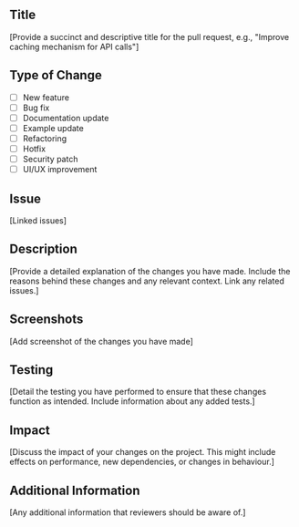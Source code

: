 ## Title

[Provide a succinct and descriptive title for the pull request, e.g., "Improve caching mechanism for API calls"]

## Type of Change

- [ ] New feature
- [ ] Bug fix
- [ ] Documentation update
- [ ] Example update
- [ ] Refactoring
- [ ] Hotfix
- [ ] Security patch
- [ ] UI/UX improvement

## Issue

[Linked issues]

## Description

[Provide a detailed explanation of the changes you have made. Include the reasons behind these changes and any relevant context. Link any related issues.]

## Screenshots

[Add screenshot of the changes you have made]

## Testing

[Detail the testing you have performed to ensure that these changes function as intended. Include information about any added tests.]

## Impact

[Discuss the impact of your changes on the project. This might include effects on performance, new dependencies, or changes in behaviour.]

## Additional Information

[Any additional information that reviewers should be aware of.]
